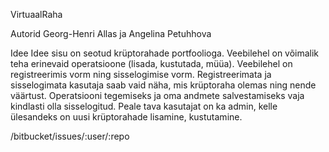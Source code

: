 VirtuaalRaha

Autorid
Georg-Henri Allas ja Angelina Petuhhova

Idee
Idee sisu on seotud krüptorahade portfoolioga. Veebilehel on võimalik teha erinevaid operatsioone (lisada, kustutada, müüa). 
Veebilehel on registreerimis vorm ning sisselogimise vorm. Registreerimata ja sisselogimata kasutaja saab vaid näha, mis krüptoraha olemas ning nende väärtust. Operatsiooni tegemiseks ja oma andmete salvestamiseks vaja kindlasti olla sisselogitud. Peale tava kasutajat on ka admin, kelle ülesandeks on uusi krüptorahade lisamine, kustutamine. 

/bitbucket/issues/:user/:repo



